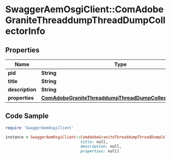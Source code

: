 # SwaggerAemOsgiClient::ComAdobeGraniteThreaddumpThreadDumpCollectorInfo

## Properties

Name | Type | Description | Notes
------------ | ------------- | ------------- | -------------
**pid** | **String** |  | [optional] 
**title** | **String** |  | [optional] 
**description** | **String** |  | [optional] 
**properties** | [**ComAdobeGraniteThreaddumpThreadDumpCollectorProperties**](ComAdobeGraniteThreaddumpThreadDumpCollectorProperties.md) |  | [optional] 

## Code Sample

```ruby
require 'SwaggerAemOsgiClient'

instance = SwaggerAemOsgiClient::ComAdobeGraniteThreaddumpThreadDumpCollectorInfo.new(pid: null,
                                 title: null,
                                 description: null,
                                 properties: null)
```


